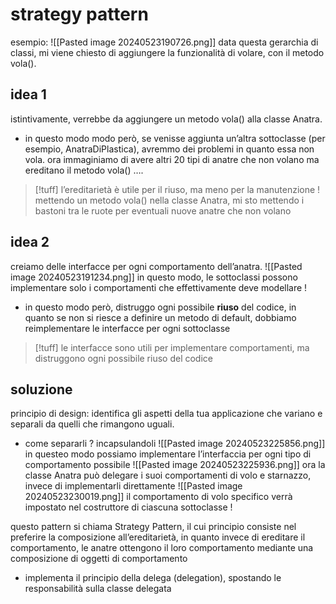 # strategy pattern
esempio: 
![[Pasted image 20240523190726.png]]
data questa gerarchia di classi, mi viene chiesto di aggiungere la funzionalità di volare, con il metodo vola().
## idea 1
istintivamente, verrebbe da aggiungere un metodo vola() alla classe Anatra.
- in questo modo modo però, se venisse aggiunta un’altra sottoclasse (per esempio, AnatraDiPlastica), avremmo dei problemi in quanto essa non vola. ora immaginiamo di avere altri 20 tipi di anatre che non volano ma ereditano il metodo vola() ….
>[!tuff] l’ereditarietà è utile per il riuso, ma meno per la manutenzione !
>mettendo un metodo vola() nella classe Anatra, mi sto mettendo i bastoni tra le ruote per eventuali nuove anatre che non volano

## idea 2
creiamo delle interfacce per ogni comportamento dell’anatra.
![[Pasted image 20240523191234.png]]
in questo modo, le sottoclassi possono implementare solo i comportamenti che effettivamente deve modellare !
- in questo modo però, distruggo ogni possibile **riuso** del codice, in quanto se non si riesce a definire un metodo di default, dobbiamo reimplementare le interfacce per ogni sottoclasse
>[!tuff] le interfacce sono utili per implementare comportamenti, ma distruggono ogni possibile riuso del codice

## soluzione
principio di design: identifica gli aspetti della tua applicazione che variano e separali da quelli che rimangono uguali.
- come separarli ? incapsulandoli
![[Pasted image 20240523225856.png]]
in questeo modo possiamo implementare l’interfaccia per ogni tipo di comportamento possibile
![[Pasted image 20240523225936.png]]
ora la classe Anatra può delegare i suoi comportamenti di volo e starnazzo, invece di implementarli direttamente
![[Pasted image 20240523230019.png]]
il comportamento di volo specifico verrà impostato nel costruttore di ciascuna sottoclasse !

questo pattern si chiama Strategy Pattern, il cui principio consiste nel preferire la composizione all’ereditarietà, in quanto invece di ereditare il comportamento, le anatre ottengono il loro comportamento mediante una composizione di oggetti di comportamento
- implementa il principio della delega (delegation), spostando le responsabilità sulla classe delegata